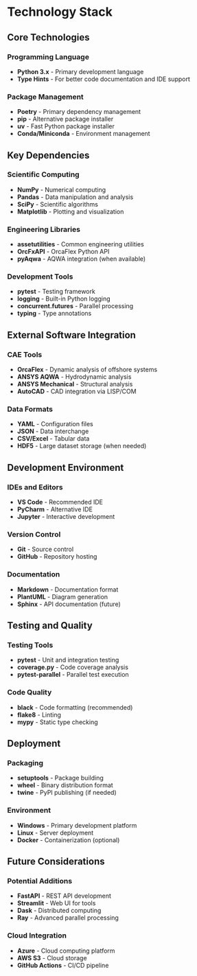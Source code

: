 # Technology Stack

## Core Technologies

### Programming Language
- **Python 3.x** - Primary development language
- **Type Hints** - For better code documentation and IDE support

### Package Management
- **Poetry** - Primary dependency management
- **pip** - Alternative package installer
- **uv** - Fast Python package installer
- **Conda/Miniconda** - Environment management

## Key Dependencies

### Scientific Computing
- **NumPy** - Numerical computing
- **Pandas** - Data manipulation and analysis
- **SciPy** - Scientific algorithms
- **Matplotlib** - Plotting and visualization

### Engineering Libraries
- **assetutilities** - Common engineering utilities
- **OrcFxAPI** - OrcaFlex Python API
- **pyAqwa** - AQWA integration (when available)

### Development Tools
- **pytest** - Testing framework
- **logging** - Built-in Python logging
- **concurrent.futures** - Parallel processing
- **typing** - Type annotations

## External Software Integration

### CAE Tools
- **OrcaFlex** - Dynamic analysis of offshore systems
- **ANSYS AQWA** - Hydrodynamic analysis
- **ANSYS Mechanical** - Structural analysis
- **AutoCAD** - CAD integration via LISP/COM

### Data Formats
- **YAML** - Configuration files
- **JSON** - Data interchange
- **CSV/Excel** - Tabular data
- **HDF5** - Large dataset storage (when needed)

## Development Environment

### IDEs and Editors
- **VS Code** - Recommended IDE
- **PyCharm** - Alternative IDE
- **Jupyter** - Interactive development

### Version Control
- **Git** - Source control
- **GitHub** - Repository hosting

### Documentation
- **Markdown** - Documentation format
- **PlantUML** - Diagram generation
- **Sphinx** - API documentation (future)

## Testing and Quality

### Testing Tools
- **pytest** - Unit and integration testing
- **coverage.py** - Code coverage analysis
- **pytest-parallel** - Parallel test execution

### Code Quality
- **black** - Code formatting (recommended)
- **flake8** - Linting
- **mypy** - Static type checking

## Deployment

### Packaging
- **setuptools** - Package building
- **wheel** - Binary distribution format
- **twine** - PyPI publishing (if needed)

### Environment
- **Windows** - Primary development platform
- **Linux** - Server deployment
- **Docker** - Containerization (optional)

## Future Considerations

### Potential Additions
- **FastAPI** - REST API development
- **Streamlit** - Web UI for tools
- **Dask** - Distributed computing
- **Ray** - Advanced parallel processing

### Cloud Integration
- **Azure** - Cloud computing platform
- **AWS S3** - Cloud storage
- **GitHub Actions** - CI/CD pipeline